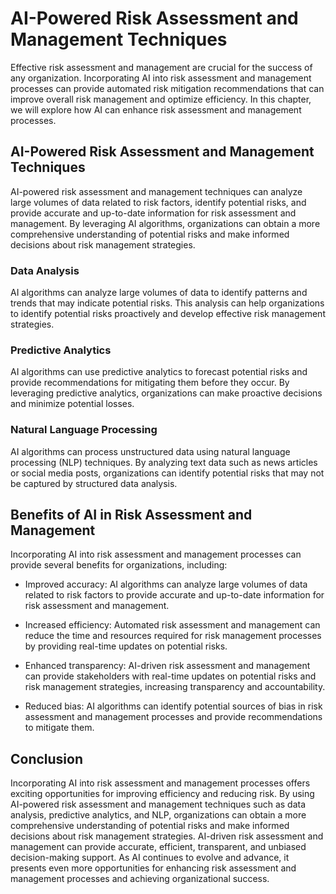 AI-Powered Risk Assessment and Management Techniques
=================================================================================================================

Effective risk assessment and management are crucial for the success of any organization. Incorporating AI into risk assessment and management processes can provide automated risk mitigation recommendations that can improve overall risk management and optimize efficiency. In this chapter, we will explore how AI can enhance risk assessment and management processes.

AI-Powered Risk Assessment and Management Techniques
----------------------------------------------------

AI-powered risk assessment and management techniques can analyze large volumes of data related to risk factors, identify potential risks, and provide accurate and up-to-date information for risk assessment and management. By leveraging AI algorithms, organizations can obtain a more comprehensive understanding of potential risks and make informed decisions about risk management strategies.

### Data Analysis

AI algorithms can analyze large volumes of data to identify patterns and trends that may indicate potential risks. This analysis can help organizations to identify potential risks proactively and develop effective risk management strategies.

### Predictive Analytics

AI algorithms can use predictive analytics to forecast potential risks and provide recommendations for mitigating them before they occur. By leveraging predictive analytics, organizations can make proactive decisions and minimize potential losses.

### Natural Language Processing

AI algorithms can process unstructured data using natural language processing (NLP) techniques. By analyzing text data such as news articles or social media posts, organizations can identify potential risks that may not be captured by structured data analysis.

Benefits of AI in Risk Assessment and Management
------------------------------------------------

Incorporating AI into risk assessment and management processes can provide several benefits for organizations, including:

* Improved accuracy: AI algorithms can analyze large volumes of data related to risk factors to provide accurate and up-to-date information for risk assessment and management.

* Increased efficiency: Automated risk assessment and management can reduce the time and resources required for risk management processes by providing real-time updates on potential risks.

* Enhanced transparency: AI-driven risk assessment and management can provide stakeholders with real-time updates on potential risks and risk management strategies, increasing transparency and accountability.

* Reduced bias: AI algorithms can identify potential sources of bias in risk assessment and management processes and provide recommendations to mitigate them.

Conclusion
----------

Incorporating AI into risk assessment and management processes offers exciting opportunities for improving efficiency and reducing risk. By using AI-powered risk assessment and management techniques such as data analysis, predictive analytics, and NLP, organizations can obtain a more comprehensive understanding of potential risks and make informed decisions about risk management strategies. AI-driven risk assessment and management can provide accurate, efficient, transparent, and unbiased decision-making support. As AI continues to evolve and advance, it presents even more opportunities for enhancing risk assessment and management processes and achieving organizational success.
